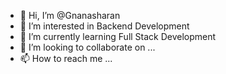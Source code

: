 - 👋 Hi, I’m @Gnanasharan
- 👀 I’m interested in Backend Development 
- 🌱 I’m currently learning  Full Stack Development 
- 💞️ I’m looking to collaborate on ...
- 📫 How to reach me ...

<!---
Gnanasharan/Gnanasharan is a ✨ special ✨ repository because its `README.md` (this file) appears on your GitHub profile.
You can click the Preview link to take a look at your changes.
--->
